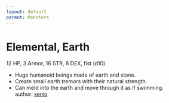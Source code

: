 ```yaml
---
layout: default
parent: Monsters 
--- 
```

# Elemental, Earth
12 HP, 3 Armor, 16 STR, 8 DEX, fist (d10)  
- Huge humanoid beings made of earth and stone.  
- Create small earth tremors with their natural strength.  
- Can meld into the earth and move through it as if swimming.  
author: [xenio](https://xenioinabottle.blogspot.com/2021/02/classic-monsters-for-cairnito-part-1.html) 
